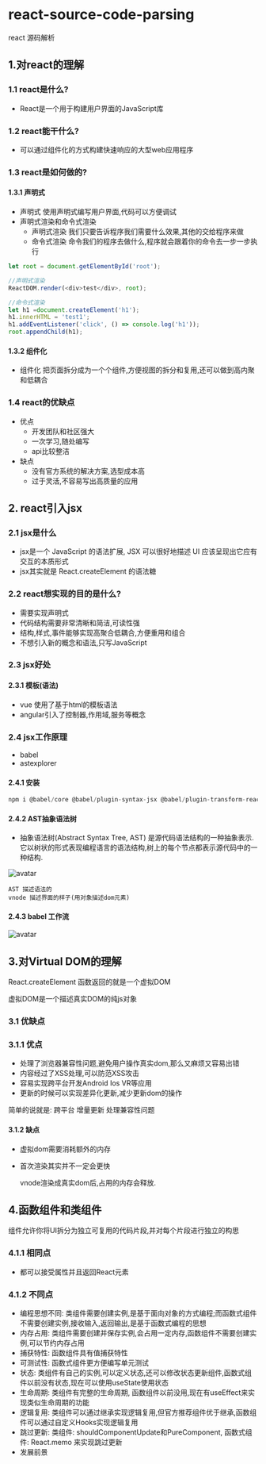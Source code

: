 # react-source-code-parsing
react 源码解析

## 1.对react的理解
### 1.1	react是什么?
  - React是一个用于构建用户界面的JavaScript库
### 1.2	react能干什么?
  - 可以通过组件化的方式构建快速响应的大型web应用程序
### 1.3	react是如何做的?
#### 1.3.1	声明式
- 声明式 使用声明式编写用户界面,代码可以方便调试
- 声明式渲染和命令式渲染
  - 声明式渲染 我们只要告诉程序我们需要什么效果,其他的交给程序来做
  - 命令式渲染 命令我们的程序去做什么,程序就会跟着你的命令去一步一步执行

```js
let root = document.getElementById('root');

//声明式渲染
ReactDOM.render(<div>test</div>, root);

//命令式渲染
let h1 =document.createElement('h1');
h1.innerHTML = 'test1';
h1.addEventListener('click', () => console.log('h1'));
root.appendChild(h1);
```
#### 1.3.2 组件化
- 组件化 把页面拆分成为一个个组件,方便视图的拆分和复用,还可以做到高内聚和低耦合

### 1.4 react的优缺点
- 优点
  - 开发团队和社区强大
  - 一次学习,随处编写
  - api比较整洁
- 缺点
  - 没有官方系统的解决方案,选型成本高
  - 过于灵活,不容易写出高质量的应用

## 2. react引入jsx
### 2.1 jsx是什么
- jsx是一个 JavaScript 的语法扩展, JSX 可以很好地描述 UI 应该呈现出它应有交互的本质形式
- jsx其实就是 React.createElement 的语法糖
### 2.2 react想实现的目的是什么?
- 需要实现声明式
- 代码结构需要非常清晰和简洁,可读性强
- 结构,样式,事件能够实现高聚合低耦合,方便重用和组合
- 不想引入新的概念和语法,只写JavaScript
### 2.3 jsx好处
#### 2.3.1 模板(语法)
- vue 使用了基于html的模板语法
- angular引入了控制器,作用域,服务等概念
### 2.4 jsx工作原理
- babel
- astexplorer
#### 2.4.1 安装
```js
npm i @babel/core @babel/plugin-syntax-jsx @babel/plugin-transform-react-jsx @babel/types --save-dev
```
#### 2.4.2 AST抽象语法树
- 抽象语法树(Abstract Syntax Tree, AST) 是源代码语法结构的一种抽象表示.它以树状的形式表现编程语言的语法结构,树上的每个节点都表示源代码中的一种结构.

![avatar](https://upload-images.jianshu.io/upload_images/6383319-b70c4cc018199852.png?imageMogr2/auto-orient/strip|imageView2/2/w/678/format/webp)

    AST 描述语法的
    vnode 描述界面的样子(用对象描述dom元素)

#### 2.4.3 babel 工作流

![avatar](https://note.youdao.com/yws/api/personal/file/WEB0b53bbcf42e1cf2defc3ad8cad796355?method=download&shareKey=f9d98d7e33af9c3bfdc6a2c905b0db19)

## 3.对Virtual DOM的理解

React.createElement 函数返回的就是一个虚拟DOM

虚拟DOM是一个描述真实DOM的纯js对象

### 3.1 优缺点

### 3.1.1 优点

- 处理了浏览器兼容性问题,避免用户操作真实dom,那么又麻烦又容易出错
- 内容经过了XSS处理,可以防范XSS攻击
- 容易实现跨平台开发Android Ios VR等应用
- 更新的时候可以实现差异化更新,减少更新dom的操作

简单的说就是: 跨平台 增量更新 处理兼容性问题

#### 3.1.2 缺点

- 虚拟dom需要消耗额外的内存
- 首次渲染其实并不一定会更快

    vnode渲染成真实dom后,占用的内存会释放.

## 4.函数组件和类组件

组件允许你将UI拆分为独立可复用的代码片段,并对每个片段进行独立的构思

### 4.1.1 相同点

- 都可以接受属性并且返回React元素

### 4.1.2 不同点

- 编程思想不同: 类组件需要创建实例,是基于面向对象的方式编程;而函数式组件不需要创建实例,接收输入,返回输出,是基于函数式编程的思想
- 内存占用: 类组件需要创建并保存实例,会占用一定内存,函数组件不需要创建实例,可以节约内存占用
- 捕获特性: 函数组件具有值捕获特性
- 可测试性: 函数式组件更方便编写单元测试
- 状态: 类组件有自己的实例,可以定义状态,还可以修改状态更新组件,函数式组件以前没有状态,现在可以使用useState使用状态
- 生命周期: 类组件有完整的生命周期, 函数组件以前没用,现在有useEffect来实现类似生命周期的功能
- 逻辑复用: 类组件可以通过继承实现逻辑复用,但官方推荐组件优于继承,函数组件可以通过自定义Hooks实现逻辑复用
- 跳过更新: 类组件: shouldComponentUpdate和PureComponent, 函数式组件: React.memo 来实现跳过更新
- 发展前景
